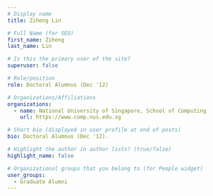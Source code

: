 ```yaml
---
# Display name
title: Ziheng Lin

# Full Name (for SEO) 
first_name: Ziheng
last_name: Lin

# Is this the primary user of the site?
superuser: false

# Role/position
role: Doctoral Alumnus (Dec '12)

# Organizations/Affiliations
organizations:
  - name: National University of Singapore, School of Computing
    url: https://www.comp.nus.edu.sg

# Short bio (displayed in user profile at end of posts)
bio: Doctoral Alumnus (Dec '12). 

# Highlight the author in author lists? (true/false)
highlight_name: false

# Organizational groups that you belong to (for People widget)
user_groups:
  - Graduate Alumni
---
```


